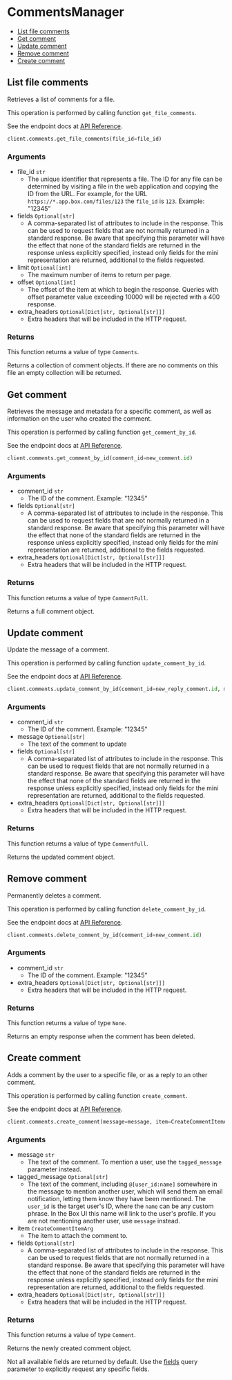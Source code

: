 # CommentsManager


- [List file comments](#list-file-comments)
- [Get comment](#get-comment)
- [Update comment](#update-comment)
- [Remove comment](#remove-comment)
- [Create comment](#create-comment)

## List file comments

Retrieves a list of comments for a file.

This operation is performed by calling function `get_file_comments`.

See the endpoint docs at
[API Reference](https://developer.box.com/reference/get-files-id-comments/).

<!-- sample get_files_id_comments -->
```python
client.comments.get_file_comments(file_id=file_id)
```

### Arguments

- file_id `str`
  - The unique identifier that represents a file.  The ID for any file can be determined by visiting a file in the web application and copying the ID from the URL. For example, for the URL `https://*.app.box.com/files/123` the `file_id` is `123`. Example: "12345"
- fields `Optional[str]`
  - A comma-separated list of attributes to include in the response. This can be used to request fields that are not normally returned in a standard response.  Be aware that specifying this parameter will have the effect that none of the standard fields are returned in the response unless explicitly specified, instead only fields for the mini representation are returned, additional to the fields requested.
- limit `Optional[int]`
  - The maximum number of items to return per page.
- offset `Optional[int]`
  - The offset of the item at which to begin the response.  Queries with offset parameter value exceeding 10000 will be rejected with a 400 response.
- extra_headers `Optional[Dict[str, Optional[str]]]`
  - Extra headers that will be included in the HTTP request.


### Returns

This function returns a value of type `Comments`.

Returns a collection of comment objects. If there are no
comments on this file an empty collection will be returned.


## Get comment

Retrieves the message and metadata for a specific comment, as well
as information on the user who created the comment.

This operation is performed by calling function `get_comment_by_id`.

See the endpoint docs at
[API Reference](https://developer.box.com/reference/get-comments-id/).

<!-- sample get_comments_id -->
```python
client.comments.get_comment_by_id(comment_id=new_comment.id)
```

### Arguments

- comment_id `str`
  - The ID of the comment. Example: "12345"
- fields `Optional[str]`
  - A comma-separated list of attributes to include in the response. This can be used to request fields that are not normally returned in a standard response.  Be aware that specifying this parameter will have the effect that none of the standard fields are returned in the response unless explicitly specified, instead only fields for the mini representation are returned, additional to the fields requested.
- extra_headers `Optional[Dict[str, Optional[str]]]`
  - Extra headers that will be included in the HTTP request.


### Returns

This function returns a value of type `CommentFull`.

Returns a full comment object.


## Update comment

Update the message of a comment.

This operation is performed by calling function `update_comment_by_id`.

See the endpoint docs at
[API Reference](https://developer.box.com/reference/put-comments-id/).

<!-- sample put_comments_id -->
```python
client.comments.update_comment_by_id(comment_id=new_reply_comment.id, message=new_message)
```

### Arguments

- comment_id `str`
  - The ID of the comment. Example: "12345"
- message `Optional[str]`
  - The text of the comment to update
- fields `Optional[str]`
  - A comma-separated list of attributes to include in the response. This can be used to request fields that are not normally returned in a standard response.  Be aware that specifying this parameter will have the effect that none of the standard fields are returned in the response unless explicitly specified, instead only fields for the mini representation are returned, additional to the fields requested.
- extra_headers `Optional[Dict[str, Optional[str]]]`
  - Extra headers that will be included in the HTTP request.


### Returns

This function returns a value of type `CommentFull`.

Returns the updated comment object.


## Remove comment

Permanently deletes a comment.

This operation is performed by calling function `delete_comment_by_id`.

See the endpoint docs at
[API Reference](https://developer.box.com/reference/delete-comments-id/).

<!-- sample delete_comments_id -->
```python
client.comments.delete_comment_by_id(comment_id=new_comment.id)
```

### Arguments

- comment_id `str`
  - The ID of the comment. Example: "12345"
- extra_headers `Optional[Dict[str, Optional[str]]]`
  - Extra headers that will be included in the HTTP request.


### Returns

This function returns a value of type `None`.

Returns an empty response when the comment has been deleted.


## Create comment

Adds a comment by the user to a specific file, or
as a reply to an other comment.

This operation is performed by calling function `create_comment`.

See the endpoint docs at
[API Reference](https://developer.box.com/reference/post-comments/).

<!-- sample post_comments -->
```python
client.comments.create_comment(message=message, item=CreateCommentItemArg(id=new_comment.id, type=CreateCommentItemArgTypeField.COMMENT.value))
```

### Arguments

- message `str`
  - The text of the comment.  To mention a user, use the `tagged_message` parameter instead.
- tagged_message `Optional[str]`
  - The text of the comment, including `@[user_id:name]` somewhere in the message to mention another user, which will send them an email notification, letting them know they have been mentioned.  The `user_id` is the target user's ID, where the `name` can be any custom phrase. In the Box UI this name will link to the user's profile.  If you are not mentioning another user, use `message` instead.
- item `CreateCommentItemArg`
  - The item to attach the comment to.
- fields `Optional[str]`
  - A comma-separated list of attributes to include in the response. This can be used to request fields that are not normally returned in a standard response.  Be aware that specifying this parameter will have the effect that none of the standard fields are returned in the response unless explicitly specified, instead only fields for the mini representation are returned, additional to the fields requested.
- extra_headers `Optional[Dict[str, Optional[str]]]`
  - Extra headers that will be included in the HTTP request.


### Returns

This function returns a value of type `Comment`.

Returns the newly created comment object.

Not all available fields are returned by default. Use the
[fields](#param-fields) query parameter to explicitly request
any specific fields.


